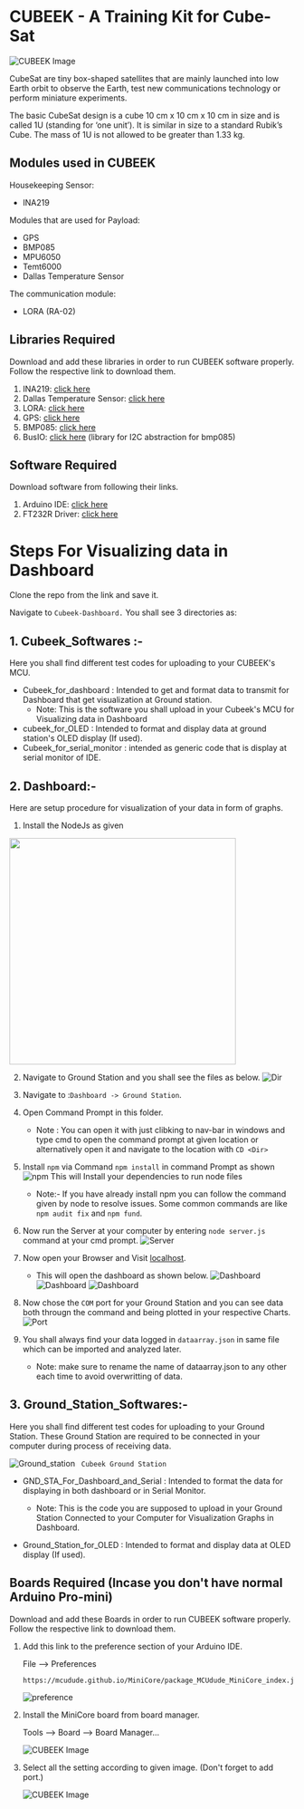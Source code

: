 # CUBEEK - A Training Kit for Cube-Sat
![CUBEEK Image](images/cubeek.png)

CubeSat are tiny box-shaped satellites that are mainly launched into
low Earth orbit to observe the Earth, test new communications
technology or perform miniature experiments.

The basic CubeSat design is a cube 10 cm x 10 cm x 10 cm in size and
is called 1U (standing for ‘one unit’). It is similar in size to a standard
Rubik’s Cube. The mass of 1U is not allowed to be greater than 1.33
kg.

## Modules used in CUBEEK
Housekeeping Sensor:
* INA219

Modules that are used for Payload:
* GPS
* BMP085
* MPU6050
* Temt6000
* Dallas Temperature Sensor

The communication module:
* LORA (RA-02)

## Libraries Required
Download and add these libraries in order to run CUBEEK software properly. Follow the respective link to download them.
1. INA219: [click here](https://github.com/adafruit/Adafruit_INA219)
1. Dallas Temperature Sensor: [click here](https://github.com/milesburton/Arduino-Temperature-Control-Library)
1. LORA: [click here](https://github.com/sandeepmistry/arduino-LoRa)
2. GPS: [click here](https://github.com/mikalhart/TinyGPSPlus.git)
3. BMP085: [click here](https://github.com/adafruit/Adafruit-BMP085-Library.git)
4. BusIO: [click here](https://github.com/adafruit/Adafruit_BusIO) (library for I2C abstraction for bmp085)

## Software Required
Download software from following their links.
1. Arduino IDE: [click here](https://www.arduino.cc/en/software)
2. FT232R Driver: [click here](https://ftdichip.com/drivers/vcp-drivers/)

# Steps For Visualizing data in Dashboard
 Clone the repo from the link and save it.

Navigate to `Cubeek-Dashboard.` You shall see 3 directories as:

## 1. Cubeek_Softwares :- 
Here you shall find different test codes for uploading to your CUBEEK's MCU.

- Cubeek_for_dashboard : Intended to get and format data to transmit for Dashboard that get visualization at Ground station.
    - Note: This is the software you shall  upload in your Cubeek's MCU for Visualizing data in Dashboard
- cubeek_for_OLED : Intended to format and display data at ground station's OLED display (If used).
- Cubeek_for_serial_monitor : intended as generic code that is display at serial monitor of IDE.
## 2. Dashboard:- 
Here are setup procedure for visualization of your data in form of graphs.
1. Install the NodeJs as given

<img src="images/Software_inst.png" width="400">

2. Navigate to Ground Station and you shall see the files as below.
![Dir](images/Cloned_direct_dash.png)
3. Navigate to :`Dashboard -> Ground Station`.
4. Open Command Prompt in this folder. 
    - Note : You can open it with just clibking to nav-bar in windows and type cmd to open the command prompt at given location or alternatively open it and navigate to the location with `CD <Dir>`
5. Install `npm` via Command `npm install` in  command Prompt as shown 
![npm](images/npm_install.png)
This will Install your dependencies to run node files 
    - Note:- If you have already install npm you can follow the command given by node to resolve issues. Some common commands are like `npm audit fix` and `npm fund`.
6. Now run the Server at your computer by entering `node server.js` command at your cmd prompt.
![Server](images/serverjs.png)

7. Now open your Browser and Visit [localhost](http://localhost:4000/).

    - This will open the dashboard as shown below.
![Dashboard](images/Dashboard-1.png)
![Dashboard](images/Dashboard-2.png)
![Dashboard](images/Dashboard-3.png)

8. Now chose the `COM` port for your Ground Station and you can see data both througn the command and being plotted in your respective Charts.
![Port](images/port.png)
9. You shall always find your data logged  in `dataarray.json` in same file which can be imported and analyzed later. 
    - Note: make sure to rename the name of dataarray.json to any other each time to avoid overwritting of data.
## 3. Ground_Station_Softwares:- 
Here you shall find different test codes for uploading to your Ground Station. These Ground Station are required to be connected in your computer during process of receiving data.

![Ground_station](images/GNDSTA.jpg)
    ` Cubeek Ground Station`
- GND_STA_For_Dashboard_and_Serial : Intended to format the data for displaying in both dashboard or in Serial Monitor.

    - Note: This is the code you are supposed to upload in your Ground Station Connected to your Computer for Visualization Graphs in Dashboard.

- Ground_Station_for_OLED : Intended to format and display data at OLED display (If used).

## Boards Required (Incase you don't have normal Arduino Pro-mini)
Download and add these Boards in order to run CUBEEK software properly. Follow the respective link to download them.
1. Add this link to the preference section of your Arduino IDE.

    File --> Preferences
    ```
    https://mcudude.github.io/MiniCore/package_MCUdude_MiniCore_index.json 
    ```
    ![preference](images/preference_setting_normal.png)
2. Install the MiniCore board from board manager.

    Tools --> Board --> Board Manager...
    
    ![CUBEEK Image](images/minicore_install.png)
3. Select all the setting according to given image. (Don't forget to add port.)

    ![CUBEEK Image](images/minicore_setting.png)